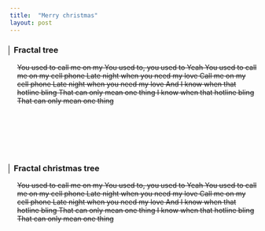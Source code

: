 ```yaml
---
title:  "Merry christmas"
layout: post
---
```


<h3 style="margin-left: -6px">│ Fractal tree </h3>
<div style='margin-left: 15px;'>
<del>You used to call me on my You used to, you used to Yeah You used to call me on my cell phone Late night when you need my love Call me on my cell phone Late night when you need my love And I know when that hotline bling That can only mean one thing I know when that hotline bling That can only mean one thing</del>

<br><br>
<!-- 
You used to call me on my You used to, you used to Yeah You used to call me on my cell phone Late night when you need my love Call me on my cell phone Late night when you need my love And I know when that hotline bling That can only mean one thing I know when that hotline bling That can only mean one thing -->

<!-- Different designers have different approaches to solving design problems. Intuition, aesthetics, <code>function</code>, cost, data, structure, etc. are prioritized based on what designers value. And this is expressed in form. A perfect design has each element properly balanced. However, it is not easy to do such a design in reality. So, in general, we set one or two high priorities and design according to the conditions.

<br><br>

In my opinion, what should be most important is what you can base your analysis on: function, data, structure. Designers are persuaders. We have an obligation to inform the client of how the design came about. To do that, the logic in the design process must be solid, and this logic comes from the elements listed above. In other words, <code>design is what must necessarily be so</code> in the process. -->

<!-- 
디자인 문제를 해결하는 접근방식은 디자이너마다 다릅니다. 또한 직관, 심미, 기능, 비용, 데이터 등의 우선순위는 디자이너가 무엇을 중요하게 여기는지에 따라 결정됩니다. 그리고 이것은 형태로 발현됩니다. 완벽한 디자인은 각각의 요소들이 적절하게 균형을 갖추고 있습니다. 하지만 현실적으로 그런 디자인을 하기는 쉽지 않습니다. 그래서 우리는 일반적으로 한 두가지 정도의 높은 우선순위를 정하고 그에 맞는 조건으로 디자인을 합니다.

제 생각에 가장 중요시 되어야 하는 것은, 기능, 데이터, 구조와 같은 분석에 기반할 수 있는 요소들입니다. 디자이너는 설득자입니다. 우리는 클라이언트에게 디자인이 이렇게 된 과정을 알려야 할 의무가 있습니다. 그러려면 디자인 과정에서의 논리가 탄탄해야 하고, 이러한 논리는 위에서 나열한 요소들로부터 나옵니다. 즉 디자인은 그 과정에서 필연적으로 그렇게 되어야만 하는것입니다.
-->
<br><br>

</div>
<h3 style="margin-left: -6px">│ Fractal christmas tree </h3>
<div style='margin-left: 15px;'>

<del>You used to call me on my You used to, you used to Yeah You used to call me on my cell phone Late night when you need my love Call me on my cell phone Late night when you need my love And I know when that hotline bling That can only mean one thing I know when that hotline bling That can only mean one thing</del>

<br><br>
